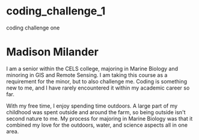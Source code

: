 # coding_challenge_1
coding challenge one

# Madison Milander

I am a senior within the CELS college, majoring in Marine Biology and minoring in GIS and Remote Sensing. I am taking this course 
as a requirement for the minor, but to also challenge me. Coding is something new to me, and I have rarely encountered it within my academic career so far. 

With my free time, I enjoy spending time outdoors. A large part of my childhood was spent outside and around the farm, so being outside isn't second nature to me. 
My process for majoring in Marine Biology was that it combined my love for the outdoors, water, and science aspects all in one area. 